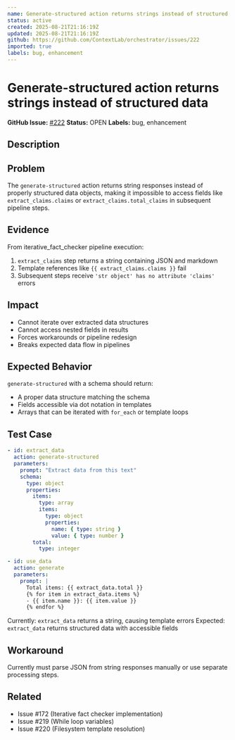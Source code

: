 ```yaml
---
name: Generate-structured action returns strings instead of structured data
status: active
created: 2025-08-21T21:16:19Z
updated: 2025-08-21T21:16:19Z
github: https://github.com/ContextLab/orchestrator/issues/222
imported: true
labels: bug, enhancement
---
```


# Generate-structured action returns strings instead of structured data

**GitHub Issue:** [#222](https://github.com/ContextLab/orchestrator/issues/222)
**Status:** OPEN
**Labels:** bug, enhancement

## Description

## Problem
The `generate-structured` action returns string responses instead of properly structured data objects, making it impossible to access fields like `extract_claims.claims` or `extract_claims.total_claims` in subsequent pipeline steps.

## Evidence
From iterative_fact_checker pipeline execution:
1. `extract_claims` step returns a string containing JSON and markdown
2. Template references like `{{ extract_claims.claims }}` fail
3. Subsequent steps receive `'str object' has no attribute 'claims'` errors

## Impact
- Cannot iterate over extracted data structures
- Cannot access nested fields in results
- Forces workarounds or pipeline redesign
- Breaks expected data flow in pipelines

## Expected Behavior
`generate-structured` with a schema should return:
- A proper data structure matching the schema
- Fields accessible via dot notation in templates
- Arrays that can be iterated with `for_each` or template loops

## Test Case
```yaml
- id: extract_data
  action: generate-structured
  parameters:
    prompt: "Extract data from this text"
    schema:
      type: object
      properties:
        items:
          type: array
          items:
            type: object
            properties:
              name: { type: string }
              value: { type: number }
        total:
          type: integer

- id: use_data
  action: generate
  parameters:
    prompt: |
      Total items: {{ extract_data.total }}
      {% for item in extract_data.items %}
      - {{ item.name }}: {{ item.value }}
      {% endfor %}
```

Currently: `extract_data` returns a string, causing template errors
Expected: `extract_data` returns structured data with accessible fields

## Workaround
Currently must parse JSON from string responses manually or use separate processing steps.

## Related
- Issue #172 (Iterative fact checker implementation)
- Issue #219 (While loop variables)
- Issue #220 (Filesystem template resolution)